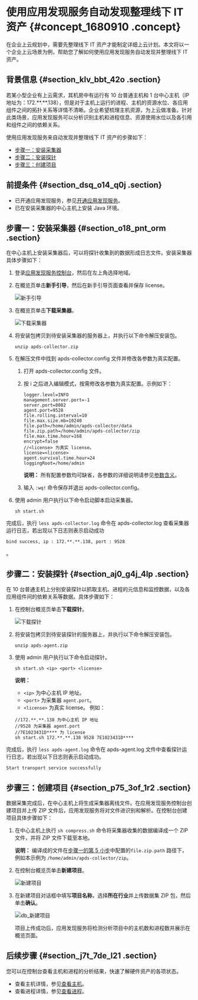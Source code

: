 # 使用应用发现服务自动发现整理线下 IT 资产 {#concept_1680910 .concept}

在企业上云规划中，需要先整理线下 IT 资产才能制定详细上云计划。本文将以一个企业上云场景为例，帮助您了解如何使用应用发现服务自动发现并整理线下 IT 资产。

## 背景信息 {#section_klv_bbt_42o .section}

若某小型企业有上云需求，其机房中有运行有 10 台普通主机和 1 台中心主机（IP 地址为：172.\*\*.\*\*.138），但是对于主机上运行的进程、主机的资源水位、各应用组件之间的拓扑关系等详情不清晰。企业希望梳理主机资源，为上云做准备。针对此类场景，应用发现服务可以分析识别主机和进程信息、资源使用水位以及各引用和组件之间的依赖关系。

使用应用发现服务来自动发现并整理线下 IT 资产的步骤如下：

-   [步骤一：安装采集器](#section_o18_pnt_orm)
-   [步骤二：安装探针](#section_aj0_g4j_4lp)
-   [步骤三：创建项目](#section_p75_3of_1r2)

## 前提条件 {#section_dsq_o14_q0j .section}

-   已开通应用发现服务，参见[开通应用发现服务](cn.zh-CN/快速入门/开通应用发现服务.md#)。
-   已在安装采集器的中心主机上安装 Java 环境。

## 步骤一：安装采集器 {#section_o18_pnt_orm .section}

在中心主机上安装采集器后，可以将探针收集到的数据形成日志文件。安装采集器具体步骤如下：

1.  登录[应用发现服务控制台](https://apds.console.aliyun.com)，然后在左上角选择地域。
2.  在概览页单击**新手引导**，然后在新手引导页面查看并保存 license。

    ![新手引导](http://static-aliyun-doc.oss-cn-hangzhou.aliyuncs.com/assets/img/1332370/156714873356979_zh-CN.png)

3.  在概览页单击**下载采集器**。

    ![下载采集器](http://static-aliyun-doc.oss-cn-hangzhou.aliyuncs.com/assets/img/1332370/156714873356973_zh-CN.png)

4.  将安装包拷贝到待安装采集器的服务器上，并执行以下命令解压安装包。

    ``` {#codeblock_0d0_20v_au9}
    unzip apds-collector.zip
    ```

5.  在解压文件中找到 apds-collector.config 文件并修改各参数为真实配置。
    1.  打开 apds-collector.config 文件。
    2.  按 i 之后进入编辑模式，按需修改各参数为真实配置。示例如下：

        ``` {#codeblock_82j_hnh_y35}
        logger.level=INFO
        management.server.port=-1
        server.port=8082
        agent.port=9528
        file.rolling.interval=10
        file.max.size.mb=10240
        file.path=/home/admin/apds-collector/data
        file.zip.path=/home/admin/apds-collector/zip
        file.max.time.hour=168
        encrypt=false
        //<license> 为真实 license。
        license=<license>
        agent.survival.time.hour=24
        loggingRoot=/home/admin
        ```

        **说明：** 所有配置参数均可缺省，各参数的详细说明请参见[参数含义](../../../../cn.zh-CN/操作指南/准备工作/安装采集器.md#table_ldn_rvz_z5q)。

    3.  输入 `:wq!` 命令保存并退出 apds-collector.config。
6.  使用 admin 用户执行以下命令启动脚本启动采集器。

    ``` {#codeblock_bch_1zh_qoz}
    sh start.sh
    ```


完成后，执行 `less apds-collector.log` 命令在 apds-collector.log 查看采集器运行日志，若出现以下日志则表示启动成功

``` {#codeblock_ouf_fji_oad}
bind success, ip : 172.**.**.138, port : 9528
```

。

## 步骤二：安装探针 {#section_aj0_g4j_4lp .section}

在 10 台普通主机上分别安装探针以抓取主机、进程的元信息和监控数据，以及各应用组件间的依赖关系等数据。具体步骤如下：

1.  在控制台概览页单击**下载探针**。

    ![下载探针](http://static-aliyun-doc.oss-cn-hangzhou.aliyuncs.com/assets/img/1332370/156714873356980_zh-CN.png)

2.  将安装包拷贝到待安装探针的服务器上，并执行以下命令解压安装包。

    ``` {#codeblock_ols_fns_ytu}
    unzip apds-agent.zip
    ```

3.  使用 admin 用户执行以下命令启动探针。

    ``` {#codeblock_ivo_2ip_8af}
    sh start.sh <ip> <port> <license>
    ```

    **说明：** 

    -   `<ip>` 为中心主机 IP 地址。
    -   `<port>` 为采集器 `agent.port`。
    -   `<license>` 为真实 license。
    例如：

    ``` {#codeblock_yun_53k_axy}
    //172.**.**.138 为中心主机 IP 地址
    //9528 为采集器 agent.port
    //7E1023431D**** 为 license
    sh start.sh 172.**.**.138 9528 7E1023431D****
    ```


完成后，执行 `less apds-agent.log` 命令在 apds-agent.log 文件中查看探针运行日志，若出现以下日志则表示启动成功。

``` {#codeblock_a18_zyc_g8d}
Start transport service successfully
```

## 步骤三：创建项目 {#section_p75_3of_1r2 .section}

数据采集完成后，在中心主机上将生成采集器离线文件。在应用发现服务控制台创建项目并上传 ZIP 文件后，应用发现服务将对文件进识别和解析。在控制台创建项目具体步骤如下：

1.  在中心主机上执行 `sh compress.sh` 命令将采集器收集的数据编译成一个 ZIP 文件，并将 ZIP 文件下载至本地。

    **说明：** 编译成的文件在[步骤一的第 5 小步](#config)中配置的`file.zip.path` 路径下，例如本示例为 `/home/admin/apds-collector/zip`。

2.  在控制台概览页单击**新建项目**。

    ![新建项目](http://static-aliyun-doc.oss-cn-hangzhou.aliyuncs.com/assets/img/1332370/156714873356983_zh-CN.png)

3.  在新建项目对话框中填写**项目名称**，选择**所在行业**并上传数据集 ZIP 包，然后单击**确认**。

    ![db_新建项目](http://static-aliyun-doc.oss-cn-hangzhou.aliyuncs.com/assets/img/1332370/156714873356985_zh-CN.png)

    项目上传成功后，应用发现服务将检测分析项目中的主机数和进程数并展示在概览页面。


## 后续步骤 {#section_j7t_7de_l21 .section}

您可以在控制台查看主机和进程的分析结果，快速了解硬件资产的各项状态。

-   查看主机详情，参见[查看主机](../../../../cn.zh-CN/操作指南/控制台指南/查看主机.md#)。
-   查看进程详情，参见[查看进程](../../../../cn.zh-CN/操作指南/控制台指南/查看进程.md#)。

